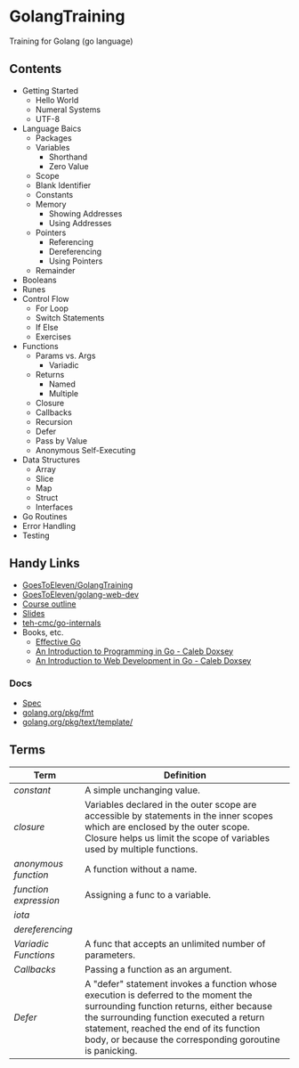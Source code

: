 # GolangTraining
Training for Golang (go language)


## Contents

- Getting Started
  - Hello World
  - Numeral Systems
  - UTF-8
- Language Baics
  - Packages
  - Variables
    - Shorthand
    - Zero Value
  - Scope
  - Blank Identifier
  - Constants
  - Memory 
    - Showing Addresses
    - Using Addresses
  - Pointers
    - Referencing
    - Dereferencing
    - Using Pointers
  - Remainder
- Booleans
- Runes
- Control Flow
  - For Loop
  - Switch Statements
  - If Else 
  - Exercises
- Functions
  - Params vs. Args
    - Variadic
  - Returns
    - Named
    - Multiple
  - Closure
  - Callbacks
  - Recursion
  - Defer
  - Pass by Value
  - Anonymous Self-Executing
- Data Structures
  - Array
  - Slice
  - Map
  - Struct
  - Interfaces
- Go Routines
- Error Handling
- Testing

## Handy Links
- [GoesToEleven/GolangTraining](https://github.com/GoesToEleven/GolangTraining)
- [GoesToEleven/golang-web-dev](https://github.com/GoesToEleven/golang-web-dev)
- [Course outline](https://docs.google.com/document/d/1nt5bYAAS5sTVF6tpLaFLDHQzo5BNkcr4b507fg3ZPwM/edit)
- [Slides](https://drive.google.com/drive/folders/0B22KXlqHz6ZNfjNXTzk1U3JHUkJ6VjJ3dnJKNzVtNjRUM3Q2WFNqWGI2Q3RadERqUlVrOEU)
- [teh-cmc/go-internals](https://github.com/teh-cmc/go-internals)
- Books, etc.
  - [Effective Go](https://golang.org/doc/effective_go.html)
  - [An Introduction to Programming in Go - Caleb Doxsey](https://www.golang-book.com/books/intro)
  - [An Introduction to Web Development in Go - Caleb Doxsey](https://www.golang-book.com/books/web/01-01)

### Docs
- [Spec](https://golang.org/ref/spec)
- [golang.org/pkg/fmt](https://golang.org/pkg/fmt/)
- [golang.org/pkg/text/template/](https://golang.org/pkg/text/template/)


## Terms

|         Term          |                                                                                                                                     Definition                                                                                                                                     |
| --------------------- | ---------------------------------------------------------------------------------------------------------------------------------------------------------------------------------------------------------------------------------------------------------------------------------- |
| *constant*            | A simple unchanging value.                                                                                                                                                                                                                                                         |
| *closure*             | Variables declared in the outer scope are accessible by statements in the inner scopes which are enclosed by the outer scope. <br> Closure helps us limit the scope of variables used by multiple functions.                                                                       |
| *anonymous function*  | A function without a name.                                                                                                                                                                                                                                                         |
| *function expression* | Assigning a func to a variable.                                                                                                                                                                                                                                                    |
| *iota*                |                                                                                                                                                                                                                                                                                    |
| *dereferencing*       |                                                                                                                                                                                                                                                                                    |
| *Variadic Functions*  | A func that accepts an unlimited number of parameters.                                                                                                                                                                                                                             |
| *Callbacks*           | Passing a function as an argument.                                                                                                                                                                                                                                                 |
| *Defer*               | A "defer" statement invokes a function whose execution is deferred to the moment the surrounding function returns, either because the surrounding function executed a return statement, reached the end of its function body, or because the corresponding goroutine is panicking. |




